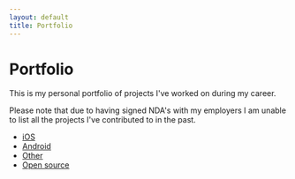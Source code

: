 ```yaml
---
layout: default
title: Portfolio
---
```


# Portfolio

This is my personal portfolio of projects I've worked on during my career.

Please note that due to having signed NDA's with my employers I am unable to list
all the projects I've contributed to in the past.

* [iOS](ios)
* [Android](android)
* [Other](other)
* [Open source](opensource)
